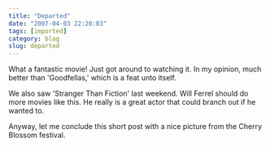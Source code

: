 ```yaml
---
title: "Departed"
date: "2007-04-03 22:20:03"
tags: [imported]
category: blog
slug: departed
---
```


What a fantastic movie! Just got around to watching it. In my opinion, much better than 'Goodfellas,' which is a feat unto itself.

We also saw 'Stranger Than Fiction' last weekend. Will Ferrel should do more movies like this. He really is a great actor that could branch out if he wanted to.

Anyway, let me conclude this short post with a nice picture from the Cherry Blossom festival.
